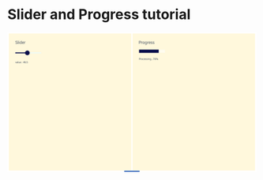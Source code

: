 # Slider and Progress tutorial

<div style="text-align:center;width:100%;"><img src="./SliderProgressTutorial/res/screenshot.png" /></div>
